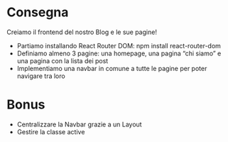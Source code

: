 # Consegna

Creiamo il frontend del nostro Blog e le sue pagine!
- Partiamo installando React Router DOM: npm install react-router-dom
- Definiamo almeno 3 pagine: una homepage, una pagina “chi siamo” e una pagina con la lista dei post 
- Implementiamo una navbar in comune a tutte le pagine per poter navigare tra loro

# Bonus

- Centralizzare la Navbar grazie a un Layout
- Gestire la classe active
